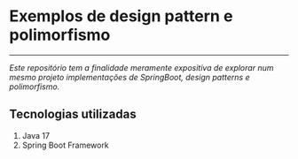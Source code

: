 # Exemplos de design pattern e polimorfismo

----------
*Este repositório tem a finalidade meramente expositiva de explorar num mesmo projeto implementações de SpringBoot, design patterns e polimorfismo.*

## Tecnologias utilizadas

1. Java 17
2. Spring Boot Framework
